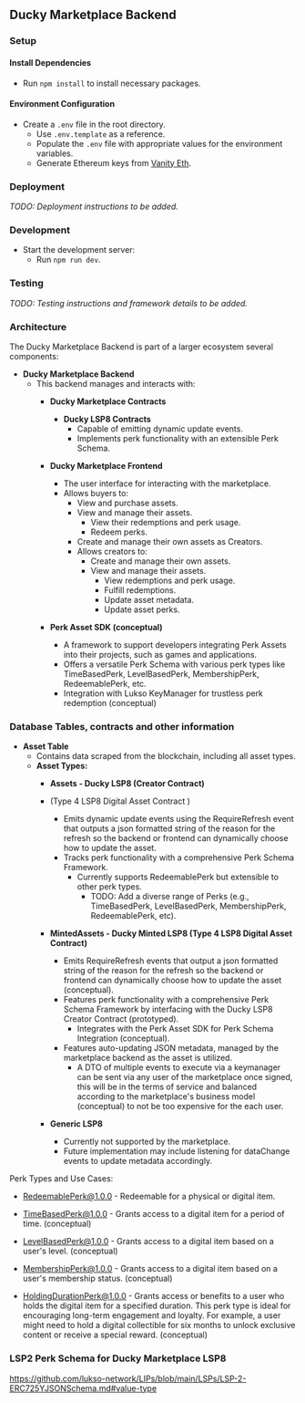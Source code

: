 ## Ducky Marketplace Backend

### Setup

#### Install Dependencies

- Run `npm install` to install necessary packages.

#### Environment Configuration

- Create a `.env` file in the root directory.
  - Use `.env.template` as a reference.
  - Populate the `.env` file with appropriate values for the environment variables.
  - Generate Ethereum keys from [Vanity Eth](https://vanity-eth.tk/).

### Deployment

_TODO: Deployment instructions to be added._

### Development

- Start the development server:
  - Run `npm run dev`.

### Testing

_TODO: Testing instructions and framework details to be added._

### Architecture

The Ducky Marketplace Backend is part of a larger ecosystem several components:

- **Ducky Marketplace Backend**
  - This backend manages and interacts with:
    - **Ducky Marketplace Contracts**
      - **Ducky LSP8 Contracts**
        - Capable of emitting dynamic update events.
        - Implements perk functionality with an extensible Perk Schema.
    - **Ducky Marketplace Frontend**
      - The user interface for interacting with the marketplace.
      - Allows buyers to:
        - View and purchase assets.
        - View and manage their assets.
          - View their redemptions and perk usage.
          - Redeem perks.
        - Create and manage their own assets as Creators.
        - Allows creators to:
          - Create and manage their own assets.
          - View and manage their assets.
            - View redemptions and perk usage.
            - Fulfill redemptions.
            - Update asset metadata.
            - Update asset perks.

    - **Perk Asset SDK (conceptual)**
      - A framework to support developers integrating Perk Assets into their projects, such as games and applications.
      - Offers a versatile Perk Schema with various perk types like TimeBasedPerk, LevelBasedPerk, MembershipPerk, RedeemablePerk, etc.
      - Integration with Lukso KeyManager for trustless perk redemption (conceptual)

### Database Tables, contracts and other information

- **Asset Table**
  - Contains data scraped from the blockchain, including all asset types.
  - **Asset Types:**
    - **Assets - Ducky LSP8 (Creator Contract)**
    - (Type 4 LSP8 Digital Asset Contract )
      - Emits dynamic update events using the RequireRefresh event that outputs a json formatted string of the reason for the refresh so the backend or frontend can dynamically choose how to update the asset.
      - Tracks perk functionality with a comprehensive Perk Schema Framework.
        - Currently supports RedeemablePerk but extensible to other perk types.
          - TODO: Add a diverse range of Perks (e.g., TimeBasedPerk, LevelBasedPerk, MembershipPerk, RedeemablePerk, etc).
    - **MintedAssets - Ducky Minted LSP8 (Type 4 LSP8 Digital Asset Contract)**
      - Emits RequireRefresh events that output a json formatted string of the reason for the refresh so the backend or frontend can dynamically choose how to update the asset (conceptual).
      - Features perk functionality with a comprehensive Perk Schema Framework by interfacing with the Ducky LSP8 Creator Contract (prototyped).
        - Integrates with the Perk Asset SDK for Perk Schema Integration (conceptual).
      - Features auto-updating JSON metadata, managed by the marketplace backend as the asset is utilized.
        - A DTO of multiple events to execute via a keymanager can be sent via any user of the marketplace once signed, this will be in the terms of service and balanced according to the marketplace's business model (conceptual) to not be too expensive for the each user.

    - **Generic LSP8**
      - Currently not supported by the marketplace.
      - Future implementation may include listening for dataChange events to update metadata accordingly.

Perk Types and Use Cases:

- RedeemablePerk@1.0.0 - Redeemable for a physical or digital item.

- TimeBasedPerk@1.0.0 - Grants access to a digital item for a period of time. (conceptual)

- LevelBasedPerk@1.0.0 - Grants access to a digital item based on a user's level.  (conceptual)

- MembershipPerk@1.0.0 - Grants access to a digital item based on a user's membership status.  (conceptual)

- HoldingDurationPerk@1.0.0 - Grants access or benefits to a user who holds the digital item for a specified duration. This perk type is ideal for encouraging long-term engagement and loyalty. For example, a user might need to hold a digital collectible for six months to unlock exclusive content or receive a special reward.  (conceptual)

### LSP2 Perk Schema for Ducky Marketplace LSP8
<https://github.com/lukso-network/LIPs/blob/main/LSPs/LSP-2-ERC725YJSONSchema.md#value-type>
